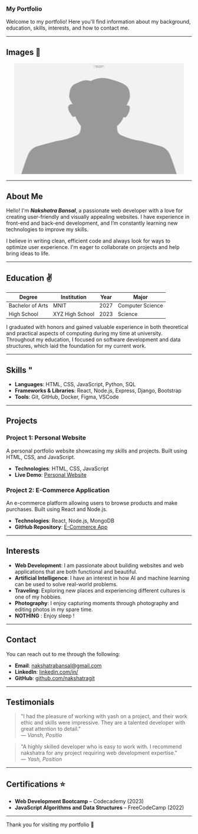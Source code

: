 ### My Portfolio

Welcome to my portfolio! Here you'll find information about my background, education, skills, interests, and how to contact me.

---
## Images :boy:
<p align="center">
  <img width="460" height="300" src=profile.png>
</p>

---
## About Me

Hello! I'm ***Nakshatra Bansal***, a passionate web developer with a love for creating user-friendly and visually appealing websites. I have experience in front-end and back-end development, and I’m constantly learning new technologies to improve my skills.

I believe in writing clean, efficient code and always look for ways to optimize user experience. I'm eager to collaborate on projects and help bring ideas to life.

---

## Education :v:

| Degree            | Institution         | Year     | Major             |
|-------------------|---------------------|----------|-------------------|
| Bachelor of Arts  | MNIT    | 2027     | Computer Science  |
| High School       | XYZ High School     | 2023     | Science           |

I graduated with honors and gained valuable experience in both theoretical and practical aspects of computing during my time at university. Throughout my education, I focused on software development and data structures, which laid the foundation for my current work.

---

## Skills "

- **Languages**: HTML, CSS, JavaScript, Python, SQL
- **Frameworks & Libraries**: React, Node.js, Express, Django, Bootstrap
- **Tools**: Git, GitHub, Docker, Figma, VSCode

---

## Projects

### Project 1: Personal Website
A personal portfolio website showcasing my skills and projects. Built using HTML, CSS, and JavaScript.

- **Technologies**: HTML, CSS, JavaScript
- **Live Demo**: [Personal Website](https://google.com)

### Project 2: E-Commerce Application
An e-commerce platform allowing users to browse products and make purchases. Built using React and Node.js.

- **Technologies**: React, Node.js, MongoDB
- **GitHub Repository**: [E-Commerce App](https://github.com/nakshatragit/laptop)

---

## Interests

- **Web Development**: I am passionate about building websites and web applications that are both functional and beautiful.
- **Artificial Intelligence**: I have an interest in how AI and machine learning can be used to solve real-world problems.
- **Traveling**: Exploring new places and experiencing different cultures is one of my hobbies.
- **Photography**: I enjoy capturing moments through photography and editing photos in my spare time.
- **NOTHING** : Enjoy sleep !
---

## Contact

You can reach out to me through the following:

- **Email**: [nakshatrabansal@gmail.com](mailto:nakshatrabansal2023@gmail.com)
- **LinkedIn**: [linkedin.com/in/](https://linkedin.com/in/)
- **GitHub**: [github.com/nakshatragit](https://github.com/nakshatragit/)

---

## Testimonials

> "I had the pleasure of working with yash on a project, and their work ethic and skills were impressive. They are a talented developer with great attention to detail."  
— *Vansh, Positio*

> "A highly skilled developer who is easy to work with. I recommend nakshatra for any project requiring web development expertise."  
— *Yash, Position*

---

## Certifications :star:

- **Web Development Bootcamp** – Codecademy (2023)
- **JavaScript Algorithms and Data Structures** – FreeCodeCamp (2022)

---

Thank you for visiting my portfolio :tada:

